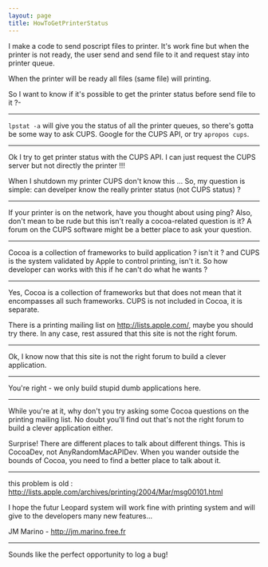 ```yaml
---
layout: page
title: HowToGetPrinterStatus
---
```


I make a code to send poscript files to printer.
It's work fine but when the printer is not ready, the user send and send file to it and request stay into printer queue.

When the printer will be ready all files (same file) will printing.

So I want to know if it's possible to get the printer status before send file to it ?-

----
`lpstat -a` will give you the status of all the printer queues, so there's gotta be some way to ask CUPS.  Google for the CUPS API, or try `apropos cups`.

----
Ok I try to get printer status with the CUPS API.
I can just request the CUPS server but not directly the printer !!!

When I shutdown my printer CUPS don't know this ...
So, my question is simple: can develper know the really printer status (not CUPS status) ?

----

If your printer is on the network, have you thought about using ping? Also, don't mean to be rude but this isn't really a cocoa-related question is it? A forum on the CUPS software might be a better place to ask your question.

----

Cocoa is a collection of frameworks to build application ? isn't it ? and CUPS is the system validated by Apple to control printing, isn't it. So how developer can works with this if he can't do what he wants ?

----
Yes, Cocoa is a collection of frameworks but that does not mean that it encompasses all such frameworks. CUPS is not included in Cocoa, it is separate.

There is a printing mailing list on http://lists.apple.com/, maybe you should try there. In any case, rest assured that this site is not the right forum.

----
Ok, I know now that this site is not the right forum to build a clever application.

----

You're right - we only build stupid dumb applications here.

----
While you're at it, why don't you try asking some Cocoa questions on the printing mailing list. No doubt you'll find out that's not the right forum to build a clever application either.

Surprise! There are different places to talk about different things. This is CocoaDev, not AnyRandomMacAPIDev. When you wander outside the bounds of Cocoa, you need to find a better place to talk about it.

----
this problem is old :
http://lists.apple.com/archives/printing/2004/Mar/msg00101.html

I hope the futur Leopard system will work fine with printing system and will give to the developers many new features...

JM Marino - http://jm.marino.free.fr

----

Sounds like the perfect opportunity to log a bug!

